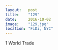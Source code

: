 ```yaml
---
layout:   post
title:    "129"
date:     2016-10-02
image:    "129.jpg"
location: "FiDi, NYC"
---
```


1 World Trade
